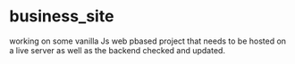 # business_site
working on some vanilla Js web pbased project that needs to be hosted on a live server as well as the backend checked and updated.
